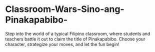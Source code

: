 # Classroom-Wars-Sino-ang-Pinakapabibo-
Step into the world of a typical Filipino classroom, where students and teachers battle it out to claim the title of Pinakapabibo. Choose your character, strategize your moves, and let the fun begin! 
